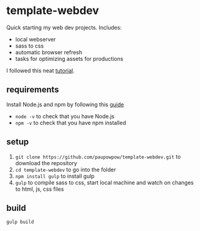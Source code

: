 # template-webdev
Quick starting my web dev projects. Includes:

* local webserver
* sass to css
* automatic browser refresh
* tasks for optimizing assets for productions

I followed this neat [tutorial](https://css-tricks.com/gulp-for-beginners/).

## requirements
Install Node.js and npm by following this [guide](https://www.npmjs.com/get-npm)
* `node -v` to check that you have Node.js
* `npm -v` to check that you have npm installed

## setup
1. `git clone https://github.com/paupowpow/template-webdev.git` to download the repository
2. `cd template-webdev` to go into the folder
3. `npm install gulp` to install gulp 
4. `gulp` to compile sass to css, start local machine and watch on changes to html, js, css files

## build
`gulp build`



